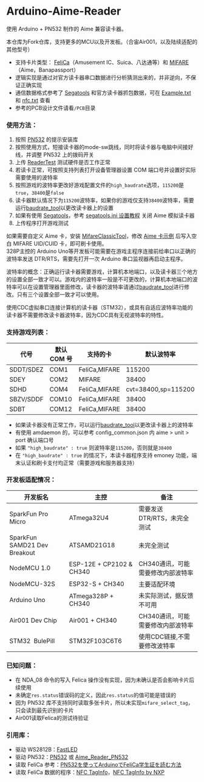 # Arduino-Aime-Reader

使用 Arduino + PN532 制作的 Aime 兼容读卡器。

本仓库为Fork仓库，支持更多的MCU以及开发板。（合宙Air001，以及陆续适配的其他型号）   

- 支持卡片类型： [FeliCa](https://zh.wikipedia.org/wiki/FeliCa)（Amusement IC、Suica、八达通等）和 [MIFARE](https://zh.wikipedia.org/wiki/MIFARE)（Aime，Banapassport）
- 逻辑实现是通过对官方读卡器串口数据进行分析猜测出来的，并非逆向，不保证正确实现
- 通信数据格式参考了 [Segatools](https://github.com/djhackersdev/segatools) 和官方读卡器抓包数据，可在 [Example.txt](doc/Example.txt) 和 [nfc.txt](https://github.com/djhackersdev/segatools/blob/master/doc/nfc.txt) 查看
- 参考的PCB设计文件请看`/PCB`目录

### 使用方法：

1. 按照 [PN532](https://github.com/elechouse/PN532) 的提示安装库
2. 按照使用方式，短接读卡器的mode-sw跳线，同时将读卡器与电脑中间接好线，并调整 PN532 上的拨码开关
3. 上传 [ReaderTest](tools/ReaderTest/ReaderTest.ino) 测试硬件是否工作正常
4. 若读卡正常，可按照支持列表打开设备管理器设置 COM 端口号并设置好实际需要使用的波特率
5. 按照游戏的波特率更改好游戏配置文件的`high_baudrate`选项，`115200`是`true`，`38400`是`false`
6. 读卡器默认情况下为`115200`波特率，如果你的游戏仅支持`38400`波特率，需要运行[baudrate_tool](tools/BaudRateTool/baudrate_tool.exe)以更改读卡器上的设置
7. 如果有使用 [Segatools](https://github.com/djhackersdev/segatools)，参考 [segatools.ini 设置教程](https://github.com/djhackersdev/segatools/blob/master/doc/config/common.md#enable) 关闭 Aime 模拟读卡器
8. 上传程序打开游戏测试

如果需要自定义 Aime 卡，安装 [MifareClassicTool](https://github.com/ikarus23/MifareClassicTool)，修改 [Aime 卡示例](doc/aime示例.mct) 后写入空白 MIFARE UID/CUID 卡，即可刷卡使用。    
328P主控的 Arduino Uno等开发板可能需要在游戏主程序连接前给串口以正确的波特率发送 DTR/RTS，需要先打开一次 Arduino 串口监视器再启动主程序。

波特率的概念：正确运行读卡器需要游戏，计算机本地端口，以及读卡器三个地方的设置全部一致才可以。游戏内的波特率一般是不可更改的，计算机本地端口的波特率可以在设置管理器里面修改，读卡器的波特率请通过[baudrate_tool](tools/BaudRateTool/baudrate_tool.exe)进行修改。只有三个设置全部一致才可以使用。

使用CDC虚拟串口连接计算机的读卡器（STM32），或具有自适应波特率功能的读卡器不需要修改读卡器波特率，因为CDC具有无视波特率的特性。

### 支持游戏列表：

| 代号        | 默认 COM 号 | 支持的卡          | 默认波特率               |
| --------- | -------- | ------------- | ------------------- |
| SDDT/SDEZ | COM1     | FeliCa,MIFARE | 115200              |
| SDEY      | COM2     | MIFARE        | 38400               |
| SDHD      | COM4     | FeliCa,MIFARE | cvt=38400,sp=115200 |
| SBZV/SDDF | COM10    | FeliCa,MIFARE | 38400               |
| SDBT      | COM12    | FeliCa,MIFARE | 38400               |

- 如果读卡器没有正常工作，可以运行[baudrate_tool](tools/BaudRateTool/baudrate_tool.exe)以更改读卡器上的波特率
- 有使用 amdaemon 的，可以参考 config_common.json 内 aime > unit > port 确认端口号
- 如果 `"high_baudrate" : true` 则波特率是`115200`，否则就是`38400`
- 在 `"high_baudrate" : true` 的情况下，本读卡器程序支持 emoney 功能，端末认证和刷卡支付均正常（需要游戏和服务器支持）

### 开发板适配情况：

| 开发板名                         | 主控                       | 备注                  |
| ---------------------------- | ------------------------ | ------------------- |
| SparkFun Pro Micro           | ATmega32U4               | 需要发送 DTR/RTS，未完全测试  |
| SparkFun SAMD21 Dev Breakout | ATSAMD21G18              | 未完全测试               |
| NodeMCU 1.0                  | ESP-12E + CP2102 & CH340 | CH340通讯，可能需要修改内部波特率 |
| NodeMCU-32S                  | ESP32-S + CH340          | 主要适配环境              |
| Arduino Uno                  | ATmega328P + CH340       | 未实际测试，据反馈不可用        |
| Air001 Dev Chip              | Air001 + CH340           | CH340通讯，可能需要修改内部波特率 |
| STM32  BulePill              | STM32F103C6T6            | 使用CDC链接,不需要修改波特率    |

### 已知问题：

- 在 NDA_08 命令的写入 Felica 操作没有实现，因为未确认是否会影响卡片后续使用
- 未确定`res.status`错误码的定义，因此`res.status`的值可能是错误的
- 因为 PN532 库不支持同时读取多张卡片，所以未实现`mifare_select_tag`，只会读到最先识别的卡片
- Air001读取Felica的测试待验证

### 引用库：

- 驱动 WS2812B：[FastLED](https://github.com/FastLED/FastLED)
- 驱动 PN532：[PN532](https://github.com/elechouse/PN532) 或 [Aime_Reader_PN532](https://github.com/Sucareto/Aime_Reader_PN532)
- 读取 FeliCa 参考：[PN532を使ってArduinoでFeliCa学生証を読む方法](https://qiita.com/gpioblink/items/91597a5275862f7ffb3c)
- 读取 FeliCa 数据的程序：[NFC TagInfo](https://play.google.com/store/apps/details?id=at.mroland.android.apps.nfctaginfo)，[NFC TagInfo by NXP](https://play.google.com/store/apps/details?id=com.nxp.taginfolite)
